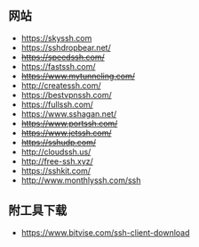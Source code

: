 ## 网站

* https://skyssh.com
* https://sshdropbear.net/
* <s>https://speedssh.com/</s>
* https://fastssh.com/
* <s>https://www.mytunneling.com/</s>
* http://createssh.com/
* https://bestvpnssh.com/
* https://fullssh.com/
* https://www.sshagan.net/
* <s>https://www.portssh.com/</s>
* <s>https://www.jetssh.com/</s>
* <s>https://sshudp.com/</s>
* http://cloudssh.us/
* http://free-ssh.xyz/
* https://sshkit.com/
* http://www.monthlyssh.com/ssh

## 附工具下载

* https://www.bitvise.com/ssh-client-download

<!--
* https://contassh.com/

-->

